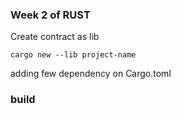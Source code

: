 ### Week 2 of RUST

Create contract as lib 
```
cargo new --lib project-name
```

adding few dependency on Cargo.toml

### build